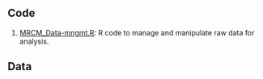 
## Code
1. [MRCM_Data-mngmt.R](https://github.com/lxwrght/Wright_etal_InReview_LandEcol/blob/master/Data_Management/MRCM_Data-mngmt.R): R code to manage and manipulate raw data for analysis. 

## Data
